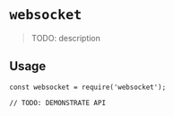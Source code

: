 # `websocket`

> TODO: description

## Usage

```
const websocket = require('websocket');

// TODO: DEMONSTRATE API
```
